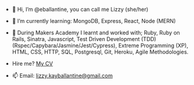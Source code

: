 - 👋 Hi, I’m @eballantine, you can call me Lizzy (she/her)

- 🌱 I’m currently learning: MongoDB, Express, React, Node (MERN)
- 🌲 During Makers Academy I learnt and worked with; Ruby, Ruby on Rails, Sinatra, Javascript, Test Driven Development (TDD) (Rspec/Capybara/Jasmine/Jest/Cypress), Extreme Programming (XP), HTML, CSS, HTTP, SQL, Postgresql, Git, Heroku, Agile Methodologies.
- Hire me? [My CV](https://github.com/eballantine/CV)
- 📫 Email: lizzy.kayballantine@gmail.com
